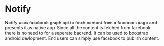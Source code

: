 # Notify
Notify uses facebook graph api to fetch content from a facebook page and presents it as native app. Since all the content is fetched from facebook there is no need to for a seperate backend.
It can be used to bootstrap android devlopment. End users can simply use facebook to publish content.

